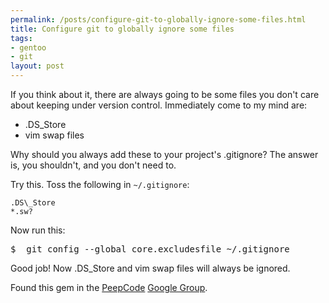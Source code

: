 ```yaml
--- 
permalink: /posts/configure-git-to-globally-ignore-some-files.html
title: Configure git to globally ignore some files
tags: 
- gentoo
- git
layout: post
---
```

If you think about it, there are always going to be some files you don't care about keeping under version control. Immediately come to my mind are:

 * .DS\_Store
 * vim swap files

Why should you always add these to your project's .gitignore? The answer is, you shouldn't, and you don't need to.

Try this. Toss the following in `~/.gitignore`:

<pre><code>.DS\_Store
*.sw?</code></pre>

Now run this:

<pre class="terminal unix"><samp class="prompt shell">$ </samp> <kbd class="shell">git config --global core.excludesfile ~/.gitignore</kbd></pre>

Good job! Now .DS\_Store and vim swap files will always be ignored.

Found this gem in the [PeepCode](http://www.peepcode.com) [Google Group](http://groups.google.com/group/peepcode/browse_thread/thread/fe6f9c1fc9d6e725).
